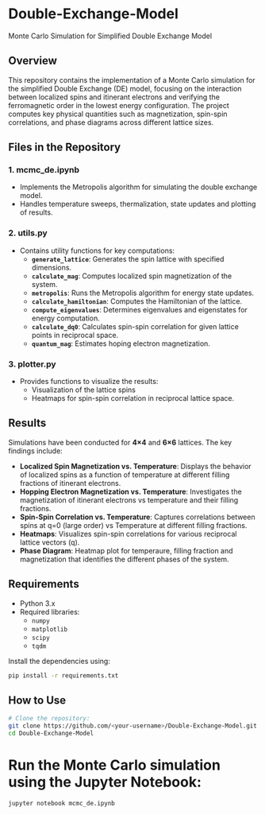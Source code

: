 # Double-Exchange-Model

Monte Carlo Simulation for Simplified Double Exchange Model

## Overview

This repository contains the implementation of a Monte Carlo simulation for the simplified Double Exchange (DE) model, focusing on the interaction between localized spins and itinerant electrons and verifying the ferromagnetic order in the lowest energy configuration. The project computes key physical quantities such as magnetization, spin-spin correlations, and phase diagrams across different lattice sizes.

## Files in the Repository

### 1. **mcmc_de.ipynb**
   - Implements the Metropolis algorithm for simulating the double exchange model.
   - Handles temperature sweeps, thermalization, state updates and plotting of results.

### 2. **utils.py**
   - Contains utility functions for key computations:
     - **`generate_lattice`**: Generates the spin lattice with specified dimensions.
     - **`calculate_mag`**: Computes localized spin magnetization of the system.
     - **`metropolis`**: Runs the Metropolis algorithm for energy state updates.
     - **`calculate_hamiltonian`**: Computes the Hamiltonian of the lattice.
     - **`compute_eigenvalues`**: Determines eigenvalues and eigenstates for energy computation.
     - **`calculate_dq0`**: Calculates spin-spin correlation for given lattice points in reciprocal space.
     - **`quantum_mag`**: Estimates hoping electron magnetization.

### 3. **plotter.py**
   - Provides functions to visualize the results:
     - Visualization of the lattice spins
     - Heatmaps for spin-spin correlation in reciprocal lattice space.

## Results

Simulations have been conducted for **4×4** and **6×6** lattices. The key findings include:
- **Localized Spin Magnetization vs. Temperature**: Displays the behavior of localized spins as a function of temperature at different filling fractions of itinerant electrons.
- **Hopping Electron Magnetization vs. Temperature**: Investigates the magnetization of itinerant electrons vs temperature and their filling fractions.
- **Spin-Spin Correlation vs. Temperature**: Captures correlations between spins at q=0 (large order) vs Temperature at different filling fractions.
- **Heatmaps**: Visualizes spin-spin correlations for various reciprocal lattice vectors \(q\).
- **Phase Diagram**: Heatmap plot for temperaure, filling fraction and magnetization that identifies the different phases of the system.

## Requirements

- Python 3.x
- Required libraries:
  - `numpy`
  - `matplotlib`
  - `scipy`
  - `tqdm`

Install the dependencies using:
```bash
pip install -r requirements.txt
```

## How to Use

```bash
# Clone the repository:
git clone https://github.com/<your-username>/Double-Exchange-Model.git
cd Double-Exchange-Model
```

# Run the Monte Carlo simulation using the Jupyter Notebook:
```
jupyter notebook mcmc_de.ipynb
```
